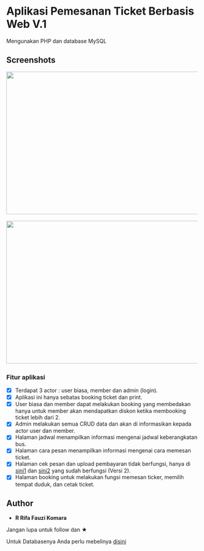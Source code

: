 # Aplikasi Pemesanan Ticket Berbasis Web V.1

Mengunakan PHP dan database MySQL

## Screenshots

<pre>
<img src="Screenshot/Selection_001.png" width="666" height="375">         <img src="Screenshot/Screenshot from 2018-06-25 00-31-17.png" width="666" height="375">         <img src="Screenshot/Screenshot from 2018-06-25 00-31-26.png" width="666" height="375">         <img src="Screenshot/Screenshot from 2018-06-25 00-31-33.png" width="666" height="375">         <img src="Screenshot/Screenshot from 2018-06-25 00-31-38.png" width="666" height="375">         <img src="Screenshot/Screenshot from 2018-06-25 00-31-46.png" width="666" height="375">         <img src="Screenshot/Screenshot from 2018-06-25 00-31-51.png" width="666" height="375">         <img src="Screenshot/Screenshot from 2018-06-25 00-31-56.png" width="666" height="375">
</pre>

<pre>
<img src="Screenshot/Screenshot from 2018-06-25 00-32-07.png" width="666" height="375">         <img src="Screenshot/Screenshot from 2018-06-25 00-32-21.png" width="666" height="375">         <img src="Screenshot/Screenshot from 2018-06-25 00-32-34.png" width="666" height="375">         <img src="Screenshot/Screenshot from 2018-06-25 00-32-39.png" width="666" height="375">         <img src="Screenshot/Screenshot from 2018-06-25 00-32-46.png" width="666" height="375">         <img src="Screenshot/Screenshot from 2018-06-25 00-32-50.png" width="666" height="375">         <img src="Screenshot/Screenshot from 2018-06-25 00-33-01.png" width="666" height="375">
</pre>

### Fitur aplikasi

* [x] Terdapat 3 actor : user biasa, member dan admin (login).
* [x] Aplikasi ini hanya sebatas booking ticket dan print.
* [x] User biasa dan member dapat melakukan booking yang membedakan hanya untuk member akan mendapatkan diskon ketika membooking ticket lebih dari 2.
* [x] Admin melakukan semua CRUD data dan akan di informasikan kepada actor user dan member.
* [x] Halaman jadwal menampilkan informasi mengenai jadwal keberangkatan bus.
* [x] Halaman cara pesan menampilkan informasi mengenai cara memesan ticket.
* [x] Halaman cek pesan dan upload pembayaran tidak berfungsi, hanya di <a href ="https://github.com/rrifafauzikomara/AplikasiPemesananTicketBerbasisWeb-V.2">sini1</a> dan <a href="http://r-fauzi.xyz/">sini2</a> yang sudah berfungsi (Versi 2).
* [X] Halaman booking untuk melakukan fungsi memesan ticker, memilih tempat duduk, dan cetak ticket.

## Author

* **R Rifa Fauzi Komara**

Jangan lupa untuk follow dan ★

Untuk Databasenya Anda perlu mebelinya <a href="http://wa.me/6281221841320">disini</a>
